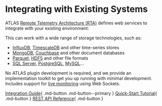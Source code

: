 # Integrating with Existing Systems

ATLAS [Remote Telemetry Architecture (RTA)](../../../sdk/rta) defines web services to integrate with your existing environment:

<!-- has to be an object element otherwise the fonts don't load -->
<object type="image/svg+xml" data="../assets/rta-intro.svg" class="diagram" title="Simple integration with ATLAS"></object>

This can work with a wide range of storage technologies, such as:

* [InfluxDB](https://www.influxdata.com/products/influxdb/), [TimescaleDB](https://www.timescale.com/) and other time-series stores
* [MongoDB](https://www.mongodb.com/), [Couchbase](https://www.couchbase.com/) and other document databases
* [Parquet](https://parquet.apache.org/), [HDF5](https://www.hdfgroup.org/solutions/hdf5/) and other file formats
* [SQL Server](https://www.microsoft.com/en-gb/sql-server), [PostgreSQL](https://www.postgresql.org/), [MySQL](https://www.mysql.com/)...

No ATLAS plugin development is required, and we provide an implementation toolkit to get you up running with minimal development.
Includes support for [live monitoring](../../../sdk/rta/#live-monitoring) using Web Sockets.

[Integration Guide](../../../sdk/rta/){ .md-button .md-button--primary } [Quick-Start Tutorial](../../../sdk/rta/devguide/tutorials/quick-start/){ .md-button } [REST API Reference](../../../sdk/rta/api/){ .md-button }
